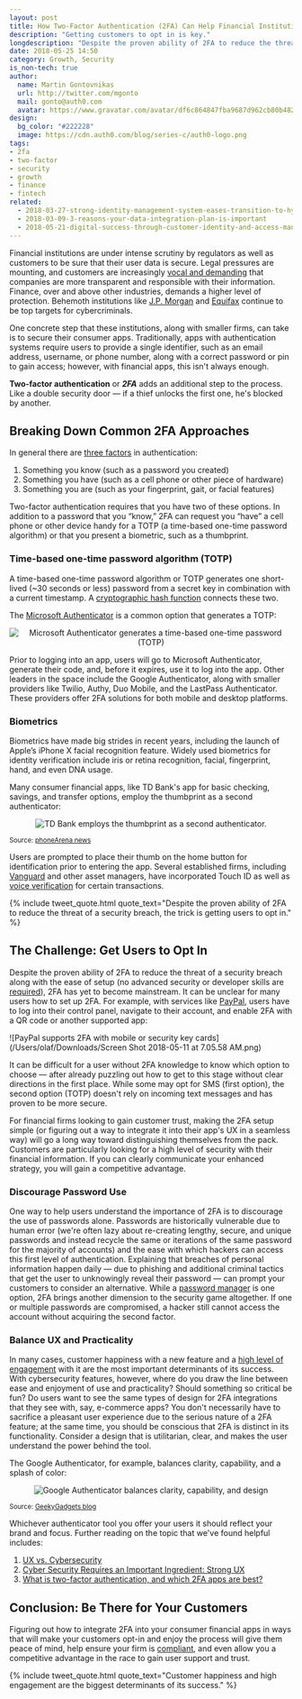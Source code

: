 ```yaml
---
layout: post
title: How Two-Factor Authentication (2FA) Can Help Financial Institutions Reduce Data Breaches
description: "Getting customers to opt in is key."
longdescription: "Despite the proven ability of 2FA to reduce the threat of a security breach, getting customers to opt in is key."
date: 2018-05-25 14:50
category: Growth, Security
is_non-tech: true
author:
  name: Martin Gontovnikas
  url: http://twitter.com/mgonto
  mail: gonto@auth0.com
  avatar: https://www.gravatar.com/avatar/df6c864847fba9687d962cb80b482764??s=60
design:
  bg_color: "#222228"
  image: https://cdn.auth0.com/blog/series-c/auth0-logo.png
tags:
- 2fa
- two-factor
- security
- growth
- finance
- fintech
related:
  - 2018-03-27-strong-identity-management-system-eases-transition-to-hybrid-cloud
  - 2018-03-09-3-reasons-your-data-integration-plan-is-important
  - 2018-05-21-digital-success-through-customer-identity-and-access-management
---
```


Financial institutions are under intense scrutiny by regulators as well as customers to be sure that their user data is secure. Legal pressures are mounting, and customers are increasingly [vocal and demanding](https://auth0.com/blog/cambridge-analytica-and-facebook/) that companies are more transparent and responsible with their information. Finance, over and above other industries, demands a higher level of protection. Behemoth institutions like [J.P. Morgan](https://dealbook.nytimes.com/2014/12/22/entry-point-of-jpmorgan-data-breach-is-identified/?mtrref=www.google.com&gwh=7D07D481AE355F1F8949A1C514F4B11C&gwt=pay&assetType=nyt_now) and [Equifax](https://finance.yahoo.com/news/equifax-reveals-many-ssns-credit-cards-passports-hacked-182355107.html) continue to be top targets for cybercriminals. 

One concrete step that these institutions, along with smaller firms, can take is to secure their consumer apps. Traditionally, apps with authentication systems require users to provide a single identifier, such as an email address, username, or phone number, along with a correct password or pin to gain access; however, with financial apps, this isn't always enough.

**Two-factor authentication** or ***2FA*** adds an additional step to the process. Like a double security door — if a thief unlocks the first one, he's blocked by another.

## Breaking Down Common 2FA Approaches

In general there are [three factors](https://preview.pcmag.com/feature/358289/two-factor-authentication-who-has-it-and-how-to-set-it-up) in authentication:

1. Something you know (such as a password you created)
2. Something you have (such as a cell phone or other piece of hardware)
3. Something you are (such as your fingerprint, gait, or facial features)

Two-factor authentication requires that you have two of these options. In addition to a password that you “know,” 2FA can request you “have” a cell phone or other device handy for a TOTP (a time-based one-time password algorithm) or that you present a biometric, such as a thumbprint. 

### Time-based one-time password algorithm (TOTP)

A time-based one-time password algorithm or TOTP generates one short-lived (~30 seconds or less) password from a secret key in combination with a current timestamp. A [cryptographic hash function](https://www.lifewire.com/cryptographic-hash-function-2625832) connects these two. 

The [Microsoft Authenticator](https://docs.microsoft.com/en-us/azure/multi-factor-authentication/end-user/microsoft-authenticator-app-how-to) is a common option that generates a TOTP:

<p style="text-align: center;">
  <img src="file:///Users/olaf/Downloads/accounts.png" alt="Microsoft Authenticator generates a time-based one-time password (TOTP)">
</p>

Prior to logging into an app, users will go to Microsoft Authenticator, generate their code, and, before it expires, use it to log into the app. Other leaders in the space include the Google Authenticator, along with smaller providers like Twilio, Authy, Duo Mobile, and the LastPass Authenticator. These providers offer 2FA solutions for both mobile and desktop platforms. 

### Biometrics

Biometrics have made big strides in recent years, including the launch of Apple’s iPhone X facial recognition feature. Widely used biometrics for identity verification include iris or retina recognition, facial, fingerprint, hand, and even DNA usage. 

Many consumer financial apps, like TD Bank's app for basic checking, savings, and transfer options, employ the thumbprint as a second authenticator: 

<p style="text-align: center;">
  <img src="file:///Users/olaf/Downloads/IMG_0989-1.jpg" alt="TD Bank employs the thumbprint as a second authenticator.">
  <figcaption>
    <small>
      Source: <a href="https://www.phonearena.com/news/How-to-use-your-fingerprint-scanner-to-log-in-websites-on-a-Samsung-smartphone_id73835">phoneArena news</a>
    </small>
  </figcaption>
</p>

Users are prompted to place their thumb on the home button for identification prior to entering the app. Several established firms, including [Vanguard](https://personal.vanguard.com/us/insights/article/mobile-touch-id-062016?lang=en) and other asset managers, have incorporated Touch ID as well as [voice verification](https://investor.vanguard.com/account-conveniences/voice-verification) for certain transactions.

{% include tweet_quote.html quote_text="Despite the proven ability of 2FA to reduce the threat of a security breach, the trick is getting users to opt in." %}

## The Challenge: Get Users to Opt In

Despite the proven ability of 2FA to reduce the threat of a security breach along with the ease of setup (no advanced security or developer skills are [required](https://auth0.com/learn/two-factor-authentication/)), 2FA has yet to become mainstream. It can be unclear for many users how to set up 2FA. For example, with services like [PayPal](https://www.paypal.com/us/selfhelp/article/how-do-i-enable-2fa-(two-factor-authentication)-for-my-paypal-powered-by-braintree-user-faq3500), users have to log into their control panel, navigate to their account, and enable 2FA with a QR code or another supported app:

![PayPal supports 2FA with mobile or security key cards](/Users/olaf/Downloads/Screen Shot 2018-05-11 at 7.05.58 AM.png)

It can be difficult for a user without 2FA knowledge to know which option to choose — after already puzzling out how to get to this stage without clear directions in the first place. While some may opt for SMS (first option), the second option (TOTP) doesn't rely on incoming text messages and has proven to be more secure. 

For financial firms looking to gain customer trust, making the 2FA setup simple (or figuring out a way to integrate it into their app's UX in a seamless way) will go a long way toward distinguishing themselves from the pack. Customers are particularly looking for a high level of security with their financial information. If you can clearly communicate your enhanced strategy, you will gain a competitive advantage.

### Discourage Password Use

One way to help users understand the importance of 2FA is to discourage the use of passwords alone. Passwords are historically vulnerable due to human error (we're often lazy about re-creating lengthy, secure, and unique passwords and instead recycle the same or iterations of the same password for the majority of accounts) and the ease with which hackers can access this first level of authentication. Explaining that breaches of personal information happen daily — due to phishing and additional criminal tactics that get the user to unknowingly reveal their password — can prompt your customers to consider an alternative. While a [password manager](https://www.pcmag.com/article2/0,2817,2407168,00.asp) is one option, 2FA brings another dimension to the security game altogether. If one or multiple passwords are compromised, a hacker still cannot access the account without acquiring the second factor.

### Balance UX and Practicality

In many cases, customer happiness with a new feature and a [high level of engagement](https://www.youtube.com/watch?v=30f_lVQBzYs) with it are the most important determinants of its success. With cybersecurity features, however, where do you draw the line between ease and enjoyment of use and practicality? Should something so critical be fun? Do users want to see the same types of design for 2FA integrations that they see with, say, e-commerce apps? You don't necessarily have to sacrifice a pleasant user experience due to the serious nature of a 2FA feature; at the same time, you should be conscious that 2FA is distinct in its functionality. Consider a design that is utilitarian, clear, and makes the user understand the power behind the tool. 

The Google Authenticator, for example, balances clarity, capability, and a splash of color:

<p style="text-align: center;">
  <img src="file:///Users/olaf/Downloads/Google-Authenticator.jpg" alt="Google Authenticator balances clarity, capability, and design">
  <figcaption>
    <small>
      Source: <a href="https://www.geeky-gadgets.com/google-authenticator-ios-app-update-removes-user-accounts-04-09-2013/">GeekyGadgets blog</a>
    </small>
  </figcaption>
</p>

Whichever authenticator tool you offer your users it should reflect your brand and focus. Further reading on the topic that we've found helpful includes:

1. [UX vs. Cybersecurity](https://medium.com/@4Barel/ux-vs-cybersecurity-3eedf77ed6e7)
2. [Cyber Security Requires an Important Ingredient: Strong UX](https://hackernoon.com/cyber-security-requires-an-important-ingredient-strong-ux-d0727a0c076)
3. [What is two-factor authentication, and which 2FA apps are best?](https://www.pcworld.com/article/3225913/security/what-is-two-factor-authentication-and-which-2fa-apps-are-best.html)

## Conclusion: Be There for Your Customers 

Figuring out how to integrate 2FA into your consumer financial apps in ways that will make your customers opt-in and enjoy the process will give them peace of mind, help ensure your firm is [compliant](https://auth0.com/gdpr), and even allow you a competitive advantage in the race to gain user support and trust.

{% include tweet_quote.html quote_text="Customer happiness and high engagement are the biggest determinants of its success." %}